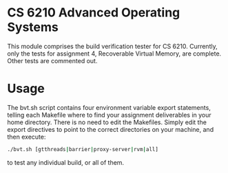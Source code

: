 CS 6210 Advanced Operating Systems
==================================

This module comprises the build verification tester for CS 6210. Currently, only 
the tests for assignment 4, Recoverable Virtual Memory, are complete. Other tests 
are commented out.

Usage
=====

The bvt.sh script contains four environment variable export statements, telling 
each Makefile where to find your assignment deliverables in your home directory. 
There is no need to edit the Makefiles. Simply edit the export directives to 
point to the correct directories on your machine, and then execute:

```bash
./bvt.sh [gtthreads|barrier|proxy-server|rvm|all]
```

to test any individual build, or all of them. 
